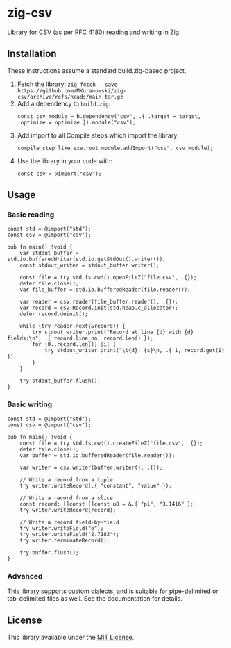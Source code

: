 zig-csv
=======

Library for CSV (as per [RFC 4180](https://www.rfc-editor.org/rfc/rfc4180)) reading and writing in Zig


Installation
------------

These instructions assume a standard build.zig-based project.

1. Fetch the library: `zig fetch --save https://github.com/MKuranowski/zig-csv/archive/refs/heads/main.tar.gz`
2. Add a dependency to `build.zig`:
    ```zig
    const csv_module = b.dependency("csv", .{ .target = target, .optimize = optimize }).module("csv");
    ```
3. Add import to all Compile steps which import the library:
    ```zig
    compile_step_like_exe.root_module.addImport("csv", csv_module);
    ```
4. Use the library in your code with:
    ```zig
    const csv = @import("csv");
    ```

Usage
-----

### Basic reading

```zig
const std = @import("std");
const csv = @import("csv");

pub fn main() !void {
    var stdout_buffer = std.io.bufferedWriter(std.io.getStdOut().writer());
    const stdout_writer = stdout_buffer.writer();

    const file = try std.fs.cwd().openFileZ("file.csv", .{});
    defer file.close();
    var file_buffer = std.io.bufferedReader(file.reader());

    var reader = csv.reader(file_buffer.reader(), .{});
    var record = csv.Record.init(std.heap.c_allocator);
    defer record.deinit();

    while (try reader.next(&record)) {
        try stdout_writer.print("Record at line {d} with {d} fields:\n", .{ record.line_no, record.len() });
        for (0..record.len()) |i| {
            try stdout_writer.print("\t{d}: {s}\n, .{ i, record.get(i) });
        }
    }

    try stdout_buffer.flush();
}
```

### Basic writing

```zig
const std = @import("std");
const csv = @import("csv");

pub fn main() !void {
    const file = try std.fs.cwd().createFileZ("file.csv", .{});
    defer file.close();
    var buffer = std.io.bufferedReader(file.reader());

    var writer = csv.writer(buffer.writer(), .{});

    // Write a record from a tuple
    try writer.writeRecord(.{ "constant", "value" });

    // Write a record from a slice
    const record: []const []const u8 = &.{ "pi", "3.1416" };
    try writer.writeRecord(record);

    // Write a record field-by-field
    try writer.writeField("e");
    try writer.writeField("2.7183");
    try writer.terminateRecord();

    try buffer.flush();
}
```

### Advanced

This library supports custom dialects, and is suitable for pipe-delimited or tab-delimited
files as well. See the documentation for details.

License
-------

This library available under the [MIT License](LICENSE).
